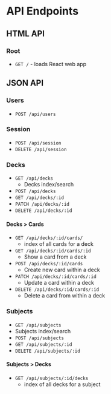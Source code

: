 # API Endpoints

## HTML API

### Root

- `GET /` - loads React web app

## JSON API

### Users

- `POST /api/users`

### Session

- `POST /api/session`
- `DELETE /api/session`

### Decks

- `GET /api/decks`
  - Decks index/search
- `POST /api/decks`
- `GET /api/decks/:id`
- `PATCH /api/decks/:id`
- `DELETE /api/decks/:id`

#### Decks > Cards
- `GET /api/decks/:id/cards/`
  - index of all cards for a deck
- `GET /api/decks/:id/cards/:id`
  - Show a card from a deck
- `POST /api/decks/:id/cards`
  - Create new card within a deck
- `PATCH /api/decks/:id/cards/:id`
  - Update a card within a deck
- `DELETE /api/decks/:id/cards/:id`
  - Delete a card from within a deck

### Subjects

- `GET /api/subjects`
 - Subjects index/search
- `POST /api/subjects`
- `GET /api/subjects/:id`
- `DELETE /api/subjects/:id`

#### Subjects > Decks
- `GET /api/subjects/:id/decks`
  - index of all decks for a subject
